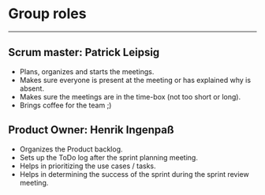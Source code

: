 # Group roles
---
## Scrum master: Patrick Leipsig
- Plans, organizes and starts the meetings.
- Makes sure everyone is present at the meeting or has explained why is absent.
- Makes sure the meetings are in the time-box (not too short or long).
- Brings coffee for the team ;)

## Product Owner: Henrik Ingenpaß
- Organizes the Product backlog.
- Sets up the ToDo log after the sprint planning meeting.
- Helps in prioritizing the use cases / tasks.
- Helps in determining the success of the sprint during the sprint review meeting.